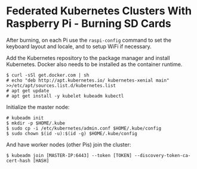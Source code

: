 <!-- comment configures vim to enable word wrapping; gggqG to force rewrap -->

<!-- vim: set tw=79 fo+=t fo-=l: -->

# Federated Kubernetes Clusters With Raspberry Pi - Burning SD Cards

After burning, on each Pi use the `raspi-config` command to set the keyboard
layout and locale, and to setup WiFi if necessary.

Add the Kubernetes repository to the package manager and install Kubernetes.
Docker also needs to be installed as the container runtime.

```
$ curl -sSl get.docker.com | sh
# echo "deb http://apt.kubernetes.io/ kubernetes-xenial main" >>/etc/apt/sources.list.d/kubernetes.list
# apt get update
# apt get install -y kubelet kubeadm kubectl
```

Initialize the master node:

```
# kubeadm init
$ mkdir -p $HOME/.kube
$ sudo cp -i /etc/kubernetes/admin.conf $HOME/.kube/config
$ sudo chown $(id -u):$(id -g) $HOME/.kube/config
```

And have worker nodes (other Pis) join the cluster:

```
$ kubeadm join [MASTER-IP:6443] --token [TOKEN] --discovery-token-ca-cert-hash [HASH]
```
